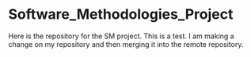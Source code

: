 # Software_Methodologies_Project
Here is the repository for the SM project.
This is a test.
I am making a change on my repository and then merging it into the remote repository.